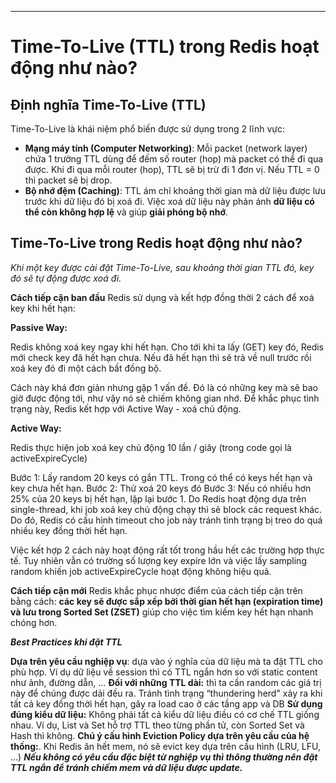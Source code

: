
---

# Time-To-Live (TTL) trong Redis hoạt động như nào?

## Định nghĩa Time-To-Live (TTL)

Time-To-Live là khái niệm phổ biến được sử dụng trong 2 lĩnh vực:

- **Mạng máy tính (Computer Networking)**: Mỗi packet (network layer) chứa 1 trường TTL dùng để đếm số router (hop) mà packet có thể đi qua được. Khi đi qua mỗi router (hop), TTL sẽ bị trừ đi 1 đơn vị. Nếu TTL = 0 thì packet sẽ bị drop.
- **Bộ nhớ đệm (Caching)**: TTL ám chỉ khoảng thời gian mà dữ liệu được lưu trước khi dữ liệu đó bị xoá đi. Việc xoá dữ liệu này phản ánh **dữ liệu có thể còn không hợp lệ** và giúp **giải phóng bộ nhớ**.


## Time-To-Live trong Redis hoạt động như nào?

*Khi một key được cài đặt Time-To-Live, sau khoảng thời gian TTL đó, key đó sẽ tự động được xoá đi.*

**Cách tiếp cận ban đầu**
Redis sử dụng và kết hợp đồng thời 2 cách để xoá key khi hết hạn:

**Passive Way:**

Redis không xoá key ngay khi hết hạn. Cho tới khi ta lấy (GET) key đó, Redis mới check key đã hết hạn chưa. Nếu đã hết hạn thì sẽ trả về null trước rồi xoá key đó đi một cách bất đồng bộ.

Cách này khá đơn giản nhưng gặp 1 vấn đề. Đó là có những key mà sẽ bao giờ được động tới, như vậy nó sẽ chiếm không gian nhớ.
Để khắc phục tình trạng này, Redis kết hợp với Active Way - xoá chủ động.

**Active Way:**

Redis thực hiện job xoá key chủ động 10 lần / giây (trong code gọi là activeExpireCycle)

Bước 1: Lấy random 20 keys có gắn TTL. Trong có thể có keys hết hạn và key chưa hết hạn.
Bước 2: Thử xoá 20 keys đó
Bước 3: Nếu có nhiều hơn 25% của 20 keys bị hết hạn, lặp lại bước 1.
Do Redis hoạt động dựa trên single-thread, khi job xoá key chủ động chạy thì sẽ block các request khác. Do đó, Redis có cấu hình timeout cho job này tránh tình trạng bị treo do quá nhiều key đồng thời hết hạn.

Việc kết hợp 2 cách này hoạt động rất tốt trong hầu hết các trường hợp thực tế. Tuy nhiên vẫn có trường số lượng key expire lớn và việc lấy sampling random khiến job activeExpireCycle hoạt động không hiệu quả.

**Cách tiếp cận mới**
Redis khắc phục nhược điểm của cách tiếp cận trên bằng cách: **các key sẽ được sắp xếp bởi thời gian hết hạn (expiration time) và lưu trong Sorted Set (ZSET)** giúp cho việc tìm kiếm key hết hạn nhanh chóng hơn.

***Best Practices khi đặt TTL***

**Dựa trên yêu cầu nghiệp vụ**: dựa vào ý nghĩa của dữ liệu mà ta đặt TTL cho phù hợp. Ví dụ dữ liệu về session thì có TTL ngắn hơn so với static content như ảnh, đường dẫn, …
**Đối với những TTL dài:** thì ta cần random các giá trị này để chúng được dải đều ra. Tránh tình trạng “thundering herd" xảy ra khi tất cả key đồng thời hết hạn, gây ra load cao ở các tầng app và DB
**Sử dụng đúng kiểu dữ liệu:** Không phải tất cả kiểu dữ liệu điều có cơ chế TTL giống nhau. Ví dụ, List và Set hỗ trợ TTL theo từng phần tử, còn Sorted Set và Hash thì không.
**Chú ý cấu hình Eviction Policy dựa trên yêu cầu của hệ thống:**. Khi Redis ăn hết mem, nó sẽ evict key dựa trên cấu hình (LRU, LFU, …)
***Nếu không có yêu cầu đặc biệt từ nghiệp vụ thì thông thường nên đặt TTL ngắn để tránh chiếm mem và dữ liệu được update.***